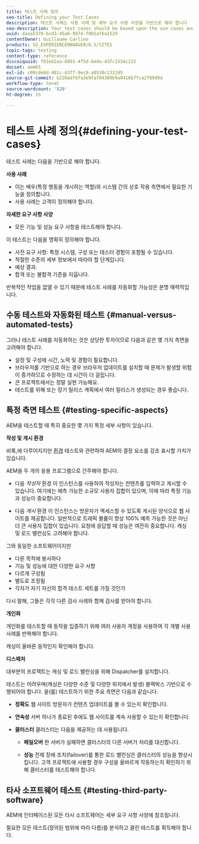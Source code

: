 ```yaml
---
title: 테스트 사례 정의
seo-title: Defining your Test Cases
description: 테스트 사례는 사용 사례 및 세부 요구 사항 사양을 기반으로 해야 합니다
seo-description: Your test cases should be based upon the use cases and the detailed requirements specification
uuid: daaa5370-bcd3-45a6-9974-f9b5af6a1529
contentOwner: Guillaume Carlino
products: SG_EXPERIENCEMANAGER/6.5/SITES
topic-tags: testing
content-type: reference
discoiquuid: f01eb2aa-6891-4f5d-8a4a-43fc1534c222
docset: aem65
exl-id: c09cde0d-401c-437f-9ec8-a0530c1312d5
source-git-commit: b220adf6fa3e9faf94389b9a9416b7fca2f89d9d
workflow-type: tm+mt
source-wordcount: '529'
ht-degree: 1%

---
```


# 테스트 사례 정의{#defining-your-test-cases}

테스트 사례는 다음을 기반으로 해야 합니다.

**사용 사례**

* 이는 배우(특정 행동을 개시하는 역할)와 시스템 간의 상호 작용 측면에서 필요한 기능을 정의합니다.
* 사용 사례는 고객이 정의해야 합니다.

**자세한 요구 사항 사양**

* 모든 기능 및 성능 요구 사항을 테스트해야 합니다.

이 테스트는 다음을 명확히 정의해야 합니다.

* 사전 요구 사항: 특정 시스템, 구성 또는 테스터 경험이 포함될 수 있습니다.
* 적절한 수준의 세부 정보에서 따라야 할 단계입니다.
* 예상 결과.
* 합격 또는 불합격 기준을 지웁니다.

반복적인 작업을 없앨 수 있기 때문에 테스트 사례를 자동화할 가능성은 분명 매력적입니다.

## 수동 테스트와 자동화된 테스트 {#manual-versus-automated-tests}

그러나 테스트 사례를 자동화하는 것은 상당한 투자이므로 다음과 같은 몇 가지 측면을 고려해야 합니다.

* 설정 및 구성에 시간, 노력 및 경험이 필요합니다.
* 브라우저를 기반으로 하는 경우 브라우저 업데이트를 설치할 때 문제가 발생할 위험이 증가하므로 수정하는 데 시간이 더 걸립니다.
* 큰 프로젝트에서는 정말 실현 가능해요.
* 테스트를 위해 또는 장기 릴리스 계획에서 여러 릴리스가 생성되는 경우 좋습니다.

## 특정 측면 테스트 {#testing-specific-aspects}

AEM을 테스트할 때 특히 중요한 몇 가지 특정 세부 사항이 있습니다.

**작성 및 게시 환경**

비록,에 다루어지지만 [환경](/help/sites-developing/the-basics.md#environments) 테스트와 관련하여 AEM의 결정 요소를 강조 표시할 가치가 있습니다.

AEM을 두 개의 응용 프로그램으로 간주해야 합니다.

* 다음 *작성자* 환경 이 인스턴스를 사용하여 작성자는 컨텐츠를 입력하고 게시할 수 있습니다.
여기에는 예측 가능한 소규모 사용자 집합이 있으며, 이에 따라 특정 기능과 성능이 중요합니다.

* 다음 *게시* 환경 이 인스턴스는 방문자가 액세스할 수 있도록 게시된 양식으로 웹 사이트를 제공합니다.
일반적으로 트래픽 볼륨이 항상 100% 예측 가능한 것은 아닌 더 큰 사용자 집합이 있습니다. 요청에 응답할 때 성능은 여전히 중요합니다. 캐싱 및 로드 밸런싱도 고려해야 합니다.

그와 동일한 소프트웨어이지만

* 다른 목적에 봉사하다
* 기능 및 성능에 대한 다양한 요구 사항
* 다르게 구성됨
* 별도로 조정됨
* 각자가 자기 자신의 합격 테스트 세트를 가질 것인가

다시 말해, 그들은 각각 다른 검사 사례와 함께 검사를 받아야 합니다.

**개인화**

개인화를 테스트할 때 동작을 입증하기 위해 여러 사용자 계정을 사용하여 각 개별 사용 사례를 반복해야 합니다.

캐싱이 올바른 동작인지 확인해야 합니다.

**디스패처**

대부분의 프로젝트는 캐싱 및 로드 밸런싱을 위해 Dispatcher를 설치합니다.

테스트는 어려우며(캐싱은 다양한 수준 및 다양한 위치에서 발생) 블랙박스 기반으로 수행되어야 합니다. 을(를) 테스트하기 위한 주요 측면은 다음과 같습니다.

* **정확도**
웹 사이트 방문자가 컨텐츠 업데이트를 볼 수 있는지 확인합니다.

* **연속성**
서버 하나가 종료된 후에도 웹 사이트를 계속 사용할 수 있는지 확인합니다.

* **클러스터**
클러스터는 다음을 제공하는 데 사용됩니다.

   * **페일오버**
한 서버가 실패하면 클러스터의 다른 서버가 처리를 대신합니다.

   * **성능**
전체 장애 조치(failover)를 통한 로드 밸런싱은 클러스터의 성능을 향상시킵니다.
고객 프로젝트에 사용할 경우 구성을 올바르게 작동하는지 확인하기 위해 클러스터를 테스트해야 합니다.

## 타사 소프트웨어 테스트 {#testing-third-party-software}

AEM에 인터페이스된 모든 타사 소프트웨어는 세부 요구 사항 사양에 참조됩니다.

필요한 모든 테스트(정의된 범위에 따라 다름)를 분석하고 클린 테스트를 획득해야 합니다.
